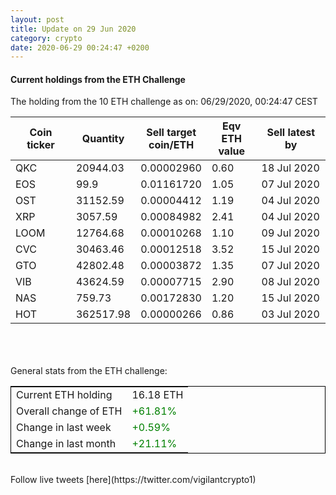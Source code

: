 ```yaml
---
layout: post
title: Update on 29 Jun 2020
category: crypto
date: 2020-06-29 00:24:47 +0200
---
```

<!-- Global site tag (gtag.js) - Google Analytics -->
<script async src="https://www.googletagmanager.com/gtag/js?id=UA-103831149-5"></script>
<script>
  window.dataLayer = window.dataLayer || [];
  function gtag(){dataLayer.push(arguments);}
  gtag('js', new Date());

  gtag('config', 'UA-103831149-5');
</script>


#### Current holdings from the ETH Challenge

The holding from the 10 ETH challenge as on: 06/29/2020, 00:24:47 CEST

|Coin ticker|Quantity|Sell target<br>coin/ETH|Eqv ETH<br>value|Sell latest by|
|-----------|--------|-----------|-----------|--------------|
QKC|20944.03|  0.00002960|0.60|18 Jul 2020|
EOS|99.9|  0.01161720|1.05|07 Jul 2020|
OST|31152.59|  0.00004412|1.19|04 Jul 2020|
XRP|3057.59|  0.00084982|2.41|04 Jul 2020|
LOOM|12764.68|  0.00010268|1.10|09 Jul 2020|
CVC|30463.46|  0.00012518|3.52|15 Jul 2020|
GTO|42802.48|  0.00003872|1.35|07 Jul 2020|
VIB|43624.59|  0.00007715|2.90|08 Jul 2020|
NAS|759.73|  0.00172830|1.20|15 Jul 2020|
HOT|362517.98|  0.00000266|0.86|03 Jul 2020|

<br>
<br>
<br>
General stats from the ETH challenge:

<table style="border:1px solid black;margin-left:auto;margin-right:auto;">
	<tbody>
	<tr>
		<td>Current ETH holding</td>
		<td>     16.18 ETH</td>
	</tr>
	<tr>
		<td>Overall change of ETH</td>
		<td><font color="green">+61.81%</font></td>
	</tr>
	<tr>
		<td>Change in last week</td>
		<td><font color="green">+0.59%</font></td>
	</tr>
	<tr>
		<td>Change in last month</td>
		<td><font color="green">+21.11%</font></td>
	</tr>
	</tbody>
</table>

<br>
Follow live tweets [here](https://twitter.com/vigilantcrypto1)
<br>
<br>